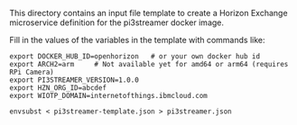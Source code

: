 This directory contains an input file template to create a Horizon Exchange microservice definition for the pi3streamer docker image.

Fill in the values of the variables in the template with commands like:

```
export DOCKER_HUB_ID=openhorizon   # or your own docker hub id
export ARCH2=arm     # Not available yet for amd64 or arm64 (requires RPi Camera)
export PI3STREAMER_VERSION=1.0.0
export HZN_ORG_ID=abcdef
export WIOTP_DOMAIN=internetofthings.ibmcloud.com

envsubst < pi3streamer-template.json > pi3streamer.json
```
